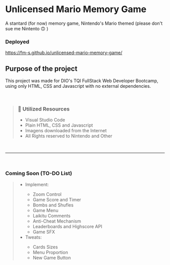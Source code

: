 # Unlicensed Mario Memory Game
A stantard (for now) memory game, Nintendo's Mario themed (please don't sue me Nintento 🙃 )

### Deployed
https://fm-s.github.io/unlicensed-mario-memory-game/

## Purpose of the project

This project was made for DIO's TQI FullStack Web Developer Bootcamp, using only HTML, CSS and Javascript with no external dependencies.

<br>

> ### 📝 Utilized Resources
>- Visual Studio Code
>- Plain HTML, CSS and Javascript
>- Imagens downloaded from the Internet
>- All Rights reserved to Nintendo and Other

<br>
<hr/>
<br>

### Coming Soon (TO-DO List)

><ul>
><li>Implement:</li>
><ul>
><li>Zoom Control</li>
><li>Game Score and Timer</li>
><li>Bombs and Shufles</li>
><li>Game Menu</li>
><li>Laikitu Comments</li>
><li>Anti-Cheat Mechanism</li>
><li>Leaderboards and Highscore API</li>
><li>Game SFX</li>
></ul>
><li>Tweats:</li>
><ul>
><li>Cards Sizes</li>
><li>Menu Proportion</li>
><li>New Game Button</li>
></ul>
></ul>
>